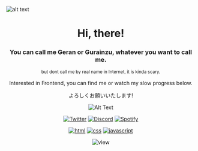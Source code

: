 ![alt text](https://img.wattpad.com/userbgs/jomssans_.1920.62277.jpg)

<div align="center">

# Hi, there!

### You can call me Geran or Gurainzu, whatever you want to call me.

<sub>but dont call me by real name in Internet, it is kinda scary.</sub>

Interested in Frontend, you can find me or watch my slow progress below.
  
よろしくお願いいたします!

![Alt Text](https://media.tenor.com/S2TlbsmiokQAAAAC/border-line-violet.gif)

[![Twitter](https://img.shields.io/badge/-Twitter-1DA1F2?style=for-the-badge&logo=Twitter&logoColor=white)](https://twitter.com/gurainzu)
[![Discord](https://img.shields.io/badge/Discord-5865F2?style=for-the-badge&logo=discord&logoColor=white)](https://discord.gg/JF4S8JuGc5)
[![Spotify](https://img.shields.io/badge/Spotify-1ED760?&style=for-the-badge&logo=spotify&logoColor=white)](https://open.spotify.com/user/gurainzu.)


[![html](https://img.shields.io/badge/html-★★-lightgrey?labelColor=E34F26&logo=HTML5&style=for-the-badge&logoColor=white)](https://www.w3schools.com/html)
[![css](https://img.shields.io/badge/css-★-lightgrey?labelColor=1572B6&logo=CSS3&style=for-the-badge&logoColor=white)](https://www.w3schools.com/css)
[![javascript](https://img.shields.io/badge/javascript--lightgrey?labelColor=F7DF1E&logo=JavaScript&style=for-the-badge&logoColor=black)](https://www.w3schools.com/js)

![view](https://komarev.com/ghpvc/?username=gurainzu&style=flat-square&label=was&nbsp;here!)

  </div>
